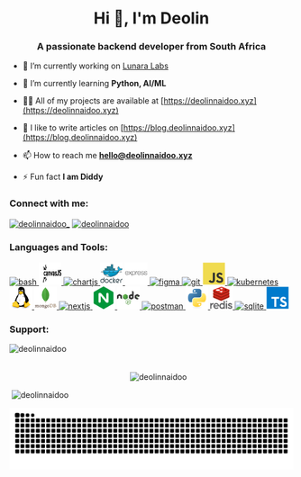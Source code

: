 <h1 align="center">Hi 👋, I'm Deolin</h1>
<h3 align="center">A passionate backend developer from South Africa</h3>

- 🔭 I’m currently working on [Lunara Labs](https://lunaralab.com)

- 🌱 I’m currently learning **Python, AI/ML**

- 👨‍💻 All of my projects are available at [https://deolinnaidoo.xyz](https://deolinnaidoo.xyz)

- 📝 I like to write articles on [https://blog.deolinnaidoo.xyz](https://blog.deolinnaidoo.xyz)

- 📫 How to reach me **hello@deolinnaidoo.xyz**

- ⚡ Fun fact **I am Diddy**

<h3 align="left">Connect with me:</h3>
<p align="left">
<a href="https://twitter.com/deolinnaidoo_" target="blank"><img align="center" src="https://raw.githubusercontent.com/rahuldkjain/github-profile-readme-generator/master/src/images/icons/Social/twitter.svg" alt="deolinnaidoo_" height="30" width="40" /></a>
<a href="https://linkedin.com/in/deolinnaidoo" target="blank"><img align="center" src="https://raw.githubusercontent.com/rahuldkjain/github-profile-readme-generator/master/src/images/icons/Social/linked-in-alt.svg" alt="deolinnaidoo" height="30" width="40" /></a>
</p>

<h3 align="left">Languages and Tools:</h3>
<p align="left"> <a href="https://www.gnu.org/software/bash/" target="_blank" rel="noreferrer"> <img src="https://www.vectorlogo.zone/logos/gnu_bash/gnu_bash-icon.svg" alt="bash" width="40" height="40"/> </a> <a href="https://canvasjs.com" target="_blank" rel="noreferrer"> <img src="https://raw.githubusercontent.com/Hardik0307/Hardik0307/master/assets/canvasjs-charts.svg" alt="canvasjs" width="40" height="40"/> </a> <a href="https://www.chartjs.org" target="_blank" rel="noreferrer"> <img src="https://www.chartjs.org/media/logo-title.svg" alt="chartjs" width="40" height="40"/> </a> <a href="https://www.docker.com/" target="_blank" rel="noreferrer"> <img src="https://raw.githubusercontent.com/devicons/devicon/master/icons/docker/docker-original-wordmark.svg" alt="docker" width="40" height="40"/> </a> <a href="https://expressjs.com" target="_blank" rel="noreferrer"> <img src="https://raw.githubusercontent.com/devicons/devicon/master/icons/express/express-original-wordmark.svg" alt="express" width="40" height="40"/> </a> <a href="https://www.figma.com/" target="_blank" rel="noreferrer"> <img src="https://www.vectorlogo.zone/logos/figma/figma-icon.svg" alt="figma" width="40" height="40"/> </a> <a href="https://git-scm.com/" target="_blank" rel="noreferrer"> <img src="https://www.vectorlogo.zone/logos/git-scm/git-scm-icon.svg" alt="git" width="40" height="40"/> </a> <a href="https://developer.mozilla.org/en-US/docs/Web/JavaScript" target="_blank" rel="noreferrer"> <img src="https://raw.githubusercontent.com/devicons/devicon/master/icons/javascript/javascript-original.svg" alt="javascript" width="40" height="40"/> </a> <a href="https://kubernetes.io" target="_blank" rel="noreferrer"> <img src="https://www.vectorlogo.zone/logos/kubernetes/kubernetes-icon.svg" alt="kubernetes" width="40" height="40"/> </a> <a href="https://www.linux.org/" target="_blank" rel="noreferrer"> <img src="https://raw.githubusercontent.com/devicons/devicon/master/icons/linux/linux-original.svg" alt="linux" width="40" height="40"/> </a> <a href="https://www.mongodb.com/" target="_blank" rel="noreferrer"> <img src="https://raw.githubusercontent.com/devicons/devicon/master/icons/mongodb/mongodb-original-wordmark.svg" alt="mongodb" width="40" height="40"/> </a> <a href="https://nextjs.org/" target="_blank" rel="noreferrer"> <img src="https://cdn.worldvectorlogo.com/logos/nextjs-2.svg" alt="nextjs" width="40" height="40"/> </a> <a href="https://www.nginx.com" target="_blank" rel="noreferrer"> <img src="https://raw.githubusercontent.com/devicons/devicon/master/icons/nginx/nginx-original.svg" alt="nginx" width="40" height="40"/> </a> <a href="https://nodejs.org" target="_blank" rel="noreferrer"> <img src="https://raw.githubusercontent.com/devicons/devicon/master/icons/nodejs/nodejs-original-wordmark.svg" alt="nodejs" width="40" height="40"/> </a> <a href="https://postman.com" target="_blank" rel="noreferrer"> <img src="https://www.vectorlogo.zone/logos/getpostman/getpostman-icon.svg" alt="postman" width="40" height="40"/> </a> <a href="https://www.python.org" target="_blank" rel="noreferrer"> <img src="https://raw.githubusercontent.com/devicons/devicon/master/icons/python/python-original.svg" alt="python" width="40" height="40"/> </a> <a href="https://redis.io" target="_blank" rel="noreferrer"> <img src="https://raw.githubusercontent.com/devicons/devicon/master/icons/redis/redis-original-wordmark.svg" alt="redis" width="40" height="40"/> </a> <a href="https://www.sqlite.org/" target="_blank" rel="noreferrer"> <img src="https://www.vectorlogo.zone/logos/sqlite/sqlite-icon.svg" alt="sqlite" width="40" height="40"/> </a> <a href="https://www.typescriptlang.org/" target="_blank" rel="noreferrer"> <img src="https://raw.githubusercontent.com/devicons/devicon/master/icons/typescript/typescript-original.svg" alt="typescript" width="40" height="40"/> </a> </p>

<h3 align="left">Support:</h3>
<p><a href="https://ko-fi.com/deolinnaidoo"> <img align="left" src="https://cdn.ko-fi.com/cdn/kofi3.png?v=3" height="50" width="210" alt="deolinnaidoo" /></a></p><br><br>

<p>&nbsp;<img align="center" src="https://github-readme-stats.vercel.app/api?username=DeolinNaidoo&show_icons=true&theme=black-ice&bg_color=0D1117&hide_border=true" alt="deolinnaidoo" /></p>

<p>&nbsp;<img align="center" src="https://github-readme-streak-stats.herokuapp.com/?user=DeolinNaidoo&theme=black-ice&hide_border=true&stroke=0000&background=0D1117" alt="deolinnaidoo" /></p>


<picture>
  <source media="(prefers-color-scheme: dark)" srcset="https://raw.githubusercontent.com/DeolinNaidoo/DeolinNaidoo/935647617284fb341ae6428a78fd3c20632f7afa/github-snake-dark.svg" />
  <source media="(prefers-color-scheme: light)" srcset="https://raw.githubusercontent.com/DeolinNaidoo/DeolinNaidoo/935647617284fb341ae6428a78fd3c20632f7afa/github-snake.svg" />
  <img alt="github-snake" src="https://raw.githubusercontent.com/DeolinNaidoo/DeolinNaidoo/935647617284fb341ae6428a78fd3c20632f7afa/github-snake.svg" />
</picture>